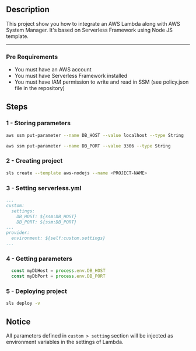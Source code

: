 ## Description
This project show you how to integrate an AWS Lambda along with AWS System Manager. It's based on Serverless Framework using Node JS template.

---

### Pre Requirements
- You must have an AWS account
- You must have Serverless Framework installed
- You must have IAM permission to write and read in SSM (see policy.json file in the repository)


## Steps
### 1 - Storing parameters
```bash
aws ssm put-parameter --name DB_HOST --value localhost --type String
```
```bash
aws ssm put-parameter --name DB_PORT --value 3306 --type String
```
### 2 - Creating project
```bash
sls create --template aws-nodejs --name <PROJECT-NAME>
```
### 3 - Setting serverless.yml
```yml
...
custom:
  settings:
    DB_HOST: ${ssm:DB_HOST}
    DB_PORT: ${ssm:DB_PORT}
...    
provider:
  environment: ${self:custom.settings}
...
```  
### 4 - Getting parameters
```javascript
  const myDbHost = process.env.DB_HOST
  const myDbPort = process.env.DB_PORT
```

### 5 - Deploying project
```bash
sls deploy -v
```

## Notice
All parameters defined in ```custom > setting``` section will be injected as environment variables in the settings of Lambda. 

